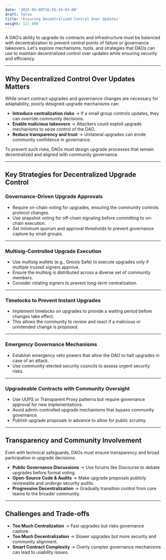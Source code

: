 ```yaml
---
date: '2025-03-09T16:55:34-03:00'
draft: false
title: 'Ensuring Decentralized Control Over Updates'
weight: 117_000
---
```


A DAO’s ability to upgrade its contracts and infrastructure must be balanced with decentralization to prevent central points of failure or governance takeovers. Let's explore mechanisms, tools, and strategies that DAOs can use to maintain decentralized control over updates while ensuring security and efficiency.  

---

## **Why Decentralized Control Over Updates Matters**  

While smart contract upgrades and governance changes are necessary for adaptability, poorly designed upgrade mechanisms can:  

- **Introduce centralization risks** → If a small group controls updates, they can override community decisions.  
- **Enable malicious takeovers** → Attackers could exploit upgrade mechanisms to seize control of the DAO.  
- **Reduce transparency and trust** → Unilateral upgrades can erode community confidence in governance.  

To prevent such risks, DAOs must design upgrade processes that remain decentralized and aligned with community governance.  

---

## **Key Strategies for Decentralized Upgrade Control**  

### **Governance-Driven Upgrade Approvals**  
- Require on-chain voting for upgrades, ensuring the community controls protocol changes.  
- Use snapshot voting for off-chain signaling before committing to on-chain execution.  
- Set minimum quorum and approval thresholds to prevent governance capture by small groups.  

---

### **Multisig-Controlled Upgrade Execution**  
- Use multisig wallets (e.g., Gnosis Safe) to execute upgrades only if multiple trusted signers approve.  
- Ensure the multisig is distributed across a diverse set of community members.  
- Consider rotating signers to prevent long-term centralization.  

---

### **Timelocks to Prevent Instant Upgrades**  
- Implement timelocks on upgrades to provide a waiting period before changes take effect.  
- This allows the community to review and react if a malicious or unintended change is proposed.  

---

### **Emergency Governance Mechanisms**  
- Establish emergency veto powers that allow the DAO to halt upgrades in case of an attack.  
- Use community-elected security councils to assess urgent security risks.  

---

### **Upgradeable Contracts with Community Oversight**  
- Use UUPS or Transparent Proxy patterns but require governance approval for new implementations.  
- Avoid admin-controlled upgrade mechanisms that bypass community governance.  
- Publish upgrade proposals in advance to allow for public scrutiny.  

---

## **Transparency and Community Involvement**  

Even with technical safeguards, DAOs must ensure transparency and broad participation in upgrade decisions:  

- **Public Governance Discussions** → Use forums like Discourse to debate upgrades before formal voting.  
- **Open-Source Code & Audits** → Make upgrade proposals publicly reviewable and undergo security audits.  
- **Progressive Decentralization** → Gradually transition control from core teams to the broader community.  

---

## **Challenges and Trade-offs**  

- **Too Much Centralization** → Fast upgrades but risks governance capture.  
- **Too Much Decentralization** → Slower upgrades but more security and community alignment.  
- **Smart Contract Complexity** → Overly complex governance mechanisms can lead to usability issues.  

